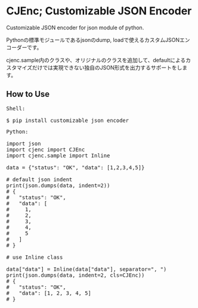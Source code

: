 # CJEnc; Customizable JSON Encoder

Customizable JSON encoder for json module of python.

Pythonの標準モジュールであるjsonのdump, loadで使えるカスタムJSONエンコーダーです。

cjenc.sample内のクラスや、オリジナルのクラスを追加して、defaultによるカスタマイズだけでは実現できない独自のJSON形式を出力するサポートをします。

## How to Use

<pre>
Shell:

$ pip install customizable_json_encoder
</pre>

<pre>
Python:

import json
import cjenc import CJEnc
import cjenc.sample import Inline

data = {"status": "OK", "data": [1,2,3,4,5]}

# default json indent
print(json.dumps(data, indent=2))
# {
#   "status": "OK",
#   "data": [
#     1,
#     2,
#     3,
#     4,
#     5
#   ]
# }

# use Inline class

data["data"] = Inline(data["data"], separator=", ")
print(json.dumps(data, indent=2, cls=CJEnc))
# {
#   "status": "OK",
#   "data": [1, 2, 3, 4, 5]   
# }
</pre>

